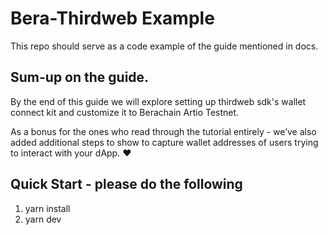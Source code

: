 # Bera-Thirdweb Example

This repo should serve as a code example of the guide mentioned in docs.

## Sum-up on the guide.

By the end of this guide we will explore setting up thirdweb sdk's wallet connect kit and customize it to Berachain Artio Testnet.

As a bonus for the ones who read through the tutorial entirely - we’ve also added additional steps to show to capture wallet addresses of users trying to interact with your dApp. ❤️

## Quick Start - please do the following

1. yarn install
2. yarn dev
